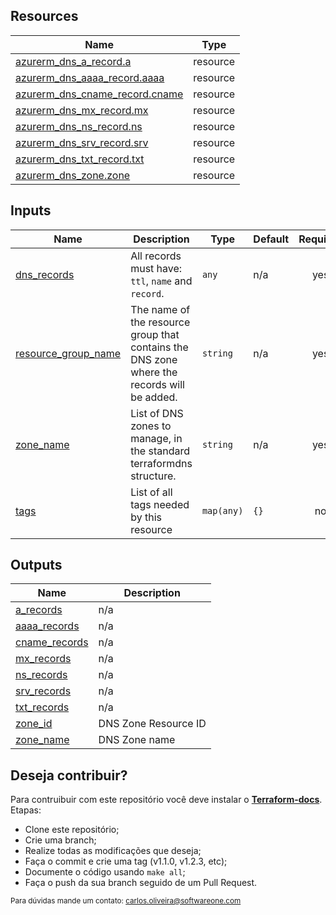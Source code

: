 

## Resources

| Name | Type |
|------|------|
| [azurerm_dns_a_record.a](https://registry.terraform.io/providers/hashicorp/azurerm/latest/docs/resources/dns_a_record) | resource |
| [azurerm_dns_aaaa_record.aaaa](https://registry.terraform.io/providers/hashicorp/azurerm/latest/docs/resources/dns_aaaa_record) | resource |
| [azurerm_dns_cname_record.cname](https://registry.terraform.io/providers/hashicorp/azurerm/latest/docs/resources/dns_cname_record) | resource |
| [azurerm_dns_mx_record.mx](https://registry.terraform.io/providers/hashicorp/azurerm/latest/docs/resources/dns_mx_record) | resource |
| [azurerm_dns_ns_record.ns](https://registry.terraform.io/providers/hashicorp/azurerm/latest/docs/resources/dns_ns_record) | resource |
| [azurerm_dns_srv_record.srv](https://registry.terraform.io/providers/hashicorp/azurerm/latest/docs/resources/dns_srv_record) | resource |
| [azurerm_dns_txt_record.txt](https://registry.terraform.io/providers/hashicorp/azurerm/latest/docs/resources/dns_txt_record) | resource |
| [azurerm_dns_zone.zone](https://registry.terraform.io/providers/hashicorp/azurerm/latest/docs/resources/dns_zone) | resource |

## Inputs

| Name | Description | Type | Default | Required |
|------|-------------|------|---------|:--------:|
| <a name="input_dns_records"></a> [dns\_records](#input\_dns\_records) | All records must have: `ttl`, `name` and `record`. | `any` | n/a | yes |
| <a name="input_resource_group_name"></a> [resource\_group\_name](#input\_resource\_group\_name) | The name of the resource group that contains the DNS zone where the records will be added. | `string` | n/a | yes |
| <a name="input_zone_name"></a> [zone\_name](#input\_zone\_name) | List of DNS zones to manage, in the standard terraformdns structure. | `string` | n/a | yes |
| <a name="input_tags"></a> [tags](#input\_tags) | List of all tags needed by this resource | `map(any)` | `{}` | no |

## Outputs

| Name | Description |
|------|-------------|
| <a name="output_a_records"></a> [a\_records](#output\_a\_records) | n/a |
| <a name="output_aaaa_records"></a> [aaaa\_records](#output\_aaaa\_records) | n/a |
| <a name="output_cname_records"></a> [cname\_records](#output\_cname\_records) | n/a |
| <a name="output_mx_records"></a> [mx\_records](#output\_mx\_records) | n/a |
| <a name="output_ns_records"></a> [ns\_records](#output\_ns\_records) | n/a |
| <a name="output_srv_records"></a> [srv\_records](#output\_srv\_records) | n/a |
| <a name="output_txt_records"></a> [txt\_records](#output\_txt\_records) | n/a |
| <a name="output_zone_id"></a> [zone\_id](#output\_zone\_id) | DNS Zone Resource ID |
| <a name="output_zone_name"></a> [zone\_name](#output\_zone\_name) | DNS Zone name |

## Deseja contribuir?

Para contruibuir com este repositório você deve instalar o [**Terraform-docs**](https://terraform-docs.io/user-guide/installation/).
Etapas:
* Clone este repositório;
* Crie uma branch;
* Realize todas as modificações que deseja;
* Faça o commit e crie uma tag (v1.1.0, v1.2.3, etc);
* Documente o código usando `make all`;
* Faça o push da sua branch seguido de um Pull Request.

<sub>Para dúvidas mande um contato: [carlos.oliveira@softwareone.com](mailto:carlos.oliveira@softwareone.com)</sub>

